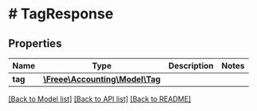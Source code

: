 # # TagResponse

## Properties

Name | Type | Description | Notes
------------ | ------------- | ------------- | -------------
**tag** | [**\Freee\Accounting\Model\Tag**](Tag.md) |  | 

[[Back to Model list]](../../README.md#documentation-for-models) [[Back to API list]](../../README.md#documentation-for-api-endpoints) [[Back to README]](../../README.md)


